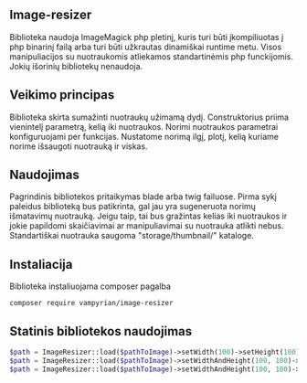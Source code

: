 
## Image-resizer

Biblioteka naudoja ImageMagick php pletinį, kuris turi būti įkompiliuotas į php binarinį failą
arba turi būti užkrautas dinamiškai runtime metu. Visos manipuliacijos su nuotraukomis atliekamos
standartinėmis php funckijomis. Jokių išorinių bibliotekų nenaudoja. 

## Veikimo principas

Biblioteka skirta sumažinti nuotraukų užimamą dydį. Construktorius priima vienintelį parametrą, kelią
iki nuotraukos. Norimi nuotraukos parametrai konfiguruojami per funkcijas. Nustatome norimą ilgį, plotį,
kelią kuriame norime išsaugoti nuotrauką ir viskas. 

## Naudojimas

Pagrindinis bibliotekos pritaikymas blade arba twig failuose. Pirma sykį paleidus biblioteką bus patikrinta, 
gal jau yra sugeneruota norimų išmatavimų nuotrauką. Jeigu taip, tai bus gražintas kelias iki nuotraukos ir
jokie papildomi skaičiavimai ar manipuliavimai su nuotrauka atlikti nebus. Standartiškai nuotrauka saugoma
"storage/thumbnail/" kataloge.


## Instaliacija

Biblioteka instaliuojama composer pagalba

```
composer require vampyrian/image-resizer
```

## Statinis bibliotekos naudojimas

```php
$path = ImageResizer::load($pathToImage)->setWidth(100)->setHeight(100)->saveAndReturnPath();
$path = ImageResizer::load($pathToImage)->setWidthAndHeight(100, 100)->saveAndReturnPath();
$path = ImageResizer::load($pathToImage)->setWidthAndHeight(100, 100)->dirToSave('thumb')->saveAndReturnPath();
```



